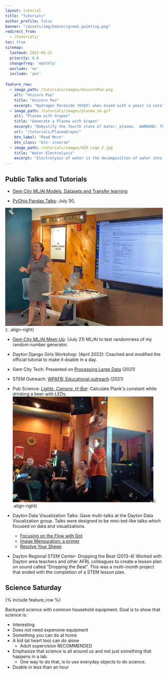 ```yaml
---
layout: tutorial
title: "Tutorials"
author_profile: false
banner: "/assets/img/banner/green_painting.png"
redirect_from:
  - /tutorials/
toc: true
sitemap:
  lastmod: 2022-05-21
  priority: 0.8
  changefreq: 'monthly'
  exclude: 'no'
  include: 'yes'

feature_row:
  - image_path: /tutorials/images/UnicornPoo.png
    alt: "Unicorn Poo"
    title: "Unicorn Poo"
    excerpt: "Hydrogen Peroxide (H2O2) when mixed with a yeast (a catalyst) produces Water (H2O), Oxygen (O) and HEAT. By adding soap, we can capture the Oxygen"
  - image_path: /tutorials/images/plasma_sm.gif
    alt: "Plasma with Grapes"
    title: "Generate a Plasma with Grapes"
    excerpt: "Demystify the fourth state of mater: plasma.  WARNING: This may destroy your microwave"
    url: "/tutorials/PlasmaGrape/"
    btn_label: "Read More"
    btn_class: "btn--inverse"
  - image_path: /tutorials/images/H2O_Lego_2.jpg
    title: "Water Electrolysis"
    excerpt: "Electrolysis of water is the decomposition of water into oxygen and hydrogen gas due to the passage of an electric current."
---
```


## Public Talks and Tutorials

- [Gem City ML/AI Models, Datasets and Transfer learning](https://github.com/ejboettcher/GemCity-ML-AI-modelsTrans)

- [PyOhio Pandas Talks](https://www.evelynboettcher.com/pyohio-pandas#/): July 30, 

![ML/AI Talk](assets/img/tutorial/gemcity_ml_ai.jpeg){: .align-right}

- [Gem City ML/AI Meet-Up](https://github.com/ejboettcher/GemCity-ML-AI_Random): (July 21) ML/AI to test randomness of my random number generator. 

- Dayton Django Girls Workshop: (April 2022): Coached and modified the official tutorial to
  make it doable in a day.  
- Gem City Tech: Presented on [Processing Large Data](https://www.youtube.com/watch?v=OJIa7UkRteI) (2021)
- STEM Outreach: [WPAFB: Educational outreach](https://www.youtube.com/watch?v=9x0lPsfbQdo) (2021)
- Pub Science: [*Lights, Camera, H-Bar*](https://drive.google.com/file/d/0BzCwhHRUxz7Yc2RnR3otOUZPelk/view?usp=sharing):
 Calculate Plank's constant while drinking a beer with LEDs.
 ![PubScience](assets/img/tutorial/pubscience.jpg){: .align-right}
- Dayton Data Visualization Talks: Gave multi-talks at the Dayton Data Visualization group. Talks were designed to be mini-ted-like talks which focused on data and visualizations.

  - [Focusing on the Flow with Dot](https://docs.google.com/presentation/d/1DfbmtCJKQVGnex6X4_0GPhgitkCi0a6fufh2VAqx6sI/edit?usp=sharing)
  - [Image Mensuration: a primer](https://docs.google.com/presentation/d/1ocA8uSUfBn_IC0QpfUIivTeDuRHp3eCnN-fjJv9Zmss/edit?usp=sharing)
  - [Resolve Your Sheep](https://docs.google.com/presentation/d/162ondZKzfNKs0l6v197epxRxYeJz64x9AQoJrN2q1oU/edit?usp=sharing)

- Dayton Regional STEM Center- Dropping the Beat (2013-4)
Worked with Dayton area teachers and other AFRL colleagues to create a lesson plan on sound called “Dropping the Beat”. This was a multi-month project that ended with the completion of a STEM lesson plan.



## Science Saturday 

{% include feature_row %}

Backyard science with common household equipment. Goal is to show that science is:

* Interesting
* Does not need expensive equipment 
* Something you can do at home 
* A kid (at heart too) can do alone
  * Adult supervision RECOMMENDED
* Emphasize that science is all around us and not just something that happens in a lab.
  * One way to do that, is to use everyday objects to do science.
* Doable in less than an hour




